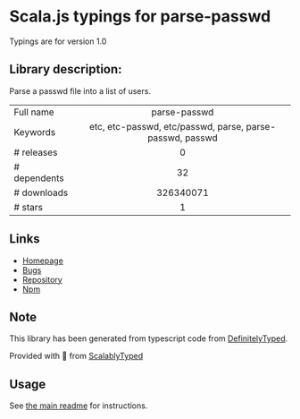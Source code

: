 
# Scala.js typings for parse-passwd

Typings are for version 1.0

## Library description:
Parse a passwd file into a list of users.

|                    |                 |
| ------------------ | :-------------: |
| Full name          | parse-passwd |
| Keywords           | etc, etc-passwd, etc/passwd, parse, parse-passwd, passwd |
| # releases         | 0 |
| # dependents       | 32 |
| # downloads        | 326340071 |
| # stars            | 1 |

## Links
- [Homepage](https://github.com/doowb/parse-passwd)
- [Bugs](https://github.com/doowb/parse-passwd/issues)
- [Repository](https://github.com/doowb/parse-passwd)
- [Npm](https://www.npmjs.com/package/parse-passwd)
    


## Note
This library has been generated from typescript code from [DefinitelyTyped](https://definitelytyped.org).

Provided with :purple_heart: from [ScalablyTyped](https://github.com/oyvindberg/ScalablyTyped)

## Usage
See [the main readme](../../readme.md) for instructions.


